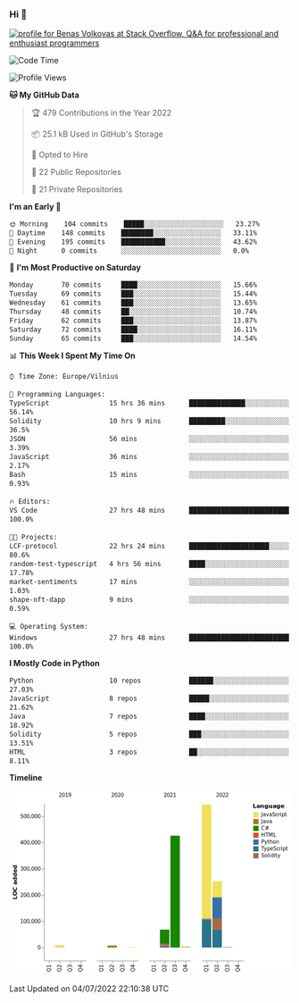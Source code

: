 ### Hi 👋
<a href="https://stackoverflow.com/users/14954249/benas-volkovas"><img src="https://stackoverflow.com/users/flair/14954249.png?theme=dark" width="208" height="58" alt="profile for Benas Volkovas at Stack Overflow, Q&amp;A for professional and enthusiast programmers" title="profile for Benas Volkovas at Stack Overflow, Q&amp;A for professional and enthusiast programmers"></a>

<!--START_SECTION:waka-->
![Code Time](http://img.shields.io/badge/Code%20Time-0%20secs-blue)

![Profile Views](http://img.shields.io/badge/Profile%20Views-3-blue)

**🐱 My GitHub Data** 

> 🏆 479 Contributions in the Year 2022
 > 
> 📦 25.1 kB Used in GitHub's Storage 
 > 
> 💼 Opted to Hire
 > 
> 📜 22 Public Repositories 
 > 
> 🔑 21 Private Repositories  
 > 
**I'm an Early 🐤** 

```text
🌞 Morning    104 commits    █████░░░░░░░░░░░░░░░░░░░░   23.27% 
🌆 Daytime    148 commits    ████████░░░░░░░░░░░░░░░░░   33.11% 
🌃 Evening    195 commits    ███████████░░░░░░░░░░░░░░   43.62% 
🌙 Night      0 commits      ░░░░░░░░░░░░░░░░░░░░░░░░░   0.0%

```
📅 **I'm Most Productive on Saturday** 

```text
Monday       70 commits     ████░░░░░░░░░░░░░░░░░░░░░   15.66% 
Tuesday      69 commits     ███░░░░░░░░░░░░░░░░░░░░░░   15.44% 
Wednesday    61 commits     ███░░░░░░░░░░░░░░░░░░░░░░   13.65% 
Thursday     48 commits     ██░░░░░░░░░░░░░░░░░░░░░░░   10.74% 
Friday       62 commits     ███░░░░░░░░░░░░░░░░░░░░░░   13.87% 
Saturday     72 commits     ████░░░░░░░░░░░░░░░░░░░░░   16.11% 
Sunday       65 commits     ███░░░░░░░░░░░░░░░░░░░░░░   14.54%

```


📊 **This Week I Spent My Time On** 

```text
⌚︎ Time Zone: Europe/Vilnius

💬 Programming Languages: 
TypeScript               15 hrs 36 mins      ██████████████░░░░░░░░░░░   56.14% 
Solidity                 10 hrs 9 mins       █████████░░░░░░░░░░░░░░░░   36.5% 
JSON                     56 mins             ░░░░░░░░░░░░░░░░░░░░░░░░░   3.39% 
JavaScript               36 mins             ░░░░░░░░░░░░░░░░░░░░░░░░░   2.17% 
Bash                     15 mins             ░░░░░░░░░░░░░░░░░░░░░░░░░   0.93%

🔥 Editors: 
VS Code                  27 hrs 48 mins      █████████████████████████   100.0%

🐱‍💻 Projects: 
LCF-protocol             22 hrs 24 mins      ████████████████████░░░░░   80.6% 
random-test-typescript   4 hrs 56 mins       ████░░░░░░░░░░░░░░░░░░░░░   17.78% 
market-sentiments        17 mins             ░░░░░░░░░░░░░░░░░░░░░░░░░   1.03% 
shape-nft-dapp           9 mins              ░░░░░░░░░░░░░░░░░░░░░░░░░   0.59%

💻 Operating System: 
Windows                  27 hrs 48 mins      █████████████████████████   100.0%

```

**I Mostly Code in Python** 

```text
Python                   10 repos            ██████░░░░░░░░░░░░░░░░░░░   27.03% 
JavaScript               8 repos             █████░░░░░░░░░░░░░░░░░░░░   21.62% 
Java                     7 repos             ████░░░░░░░░░░░░░░░░░░░░░   18.92% 
Solidity                 5 repos             ███░░░░░░░░░░░░░░░░░░░░░░   13.51% 
HTML                     3 repos             ██░░░░░░░░░░░░░░░░░░░░░░░   8.11%

```


**Timeline**

![Chart not found](https://raw.githubusercontent.com/BenasVolkovas/BenasVolkovas/main/charts/bar_graph.png) 


 Last Updated on 04/07/2022 22:10:38 UTC
<!--END_SECTION:waka-->
